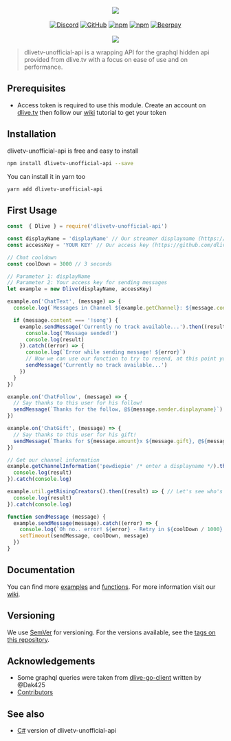 
<p align="center">
    <a href="#"><img src="https://i.imgur.com/HZ0PD0v.jpg" /></a>
    <br />
    <br />
    <a href="https://discord.gg/hRWra7r"><img alt="Discord" src="https://img.shields.io/discord/567034368002883594.svg?label=Discord&style=for-the-badge"></a>
    <a href="https://github.com/timedotcc/dlivetv-unofficial-api/blob/master/LICENSE"><img alt="GitHub" src="https://img.shields.io/badge/License-Modified%20MIT-green.svg?style=for-the-badge"></a>
    <a href="https://nodei.co/npm/dlivetv-unofficial-api/"><img alt="npm" src="https://img.shields.io/npm/v/dlivetv-unofficial-api.svg?style=for-the-badge"></a>
    <a href="https://www.npmjs.com/package/dlivetv-unofficial-api"><img alt="npm" src="https://img.shields.io/npm/dm/dlivetv-unofficial-api.svg?style=for-the-badge"></a>
    <a href="https://beerpay.io/timedotcc/dlivetv-unofficial-api"><img alt="Beerpay" src="https://img.shields.io/beerpay/timedotcc/dlivetv-unofficial-api.svg?label=Donate&style=for-the-badge"></a>
	  <br />
    <br />
    <a href="https://nodei.co/npm/dlivetv-unofficial-api/"><img src="https://nodei.co/npm/dlivetv-unofficial-api.png?mini=true"></a>
</p>


> dlivetv-unofficial-api is a wrapping API for the graphql hidden api provided from dlive.tv with a focus on ease of use and on performance. 

## Prerequisites
- Access token is required to use this module. Create an account on [dlive.tv](https://dlive.tv/) then follow our [wiki](https://github.com/dlive-apis/dlivetv-unofficial-api-js/wiki/Get-my-access-key) tutorial to get your token

## Installation
dlivetv-unofficial-api is free and easy to install
```bash
npm install dlivetv-unofficial-api --save
```
You can install it in yarn too
```bash
yarn add dlivetv-unofficial-api
```

## First Usage
```js
const  { Dlive } = require('dlivetv-unofficial-api')

const displayName = 'displayName' // Our streamer displayname (https://dlive.tv/displayName)
const accessKey = 'YOUR KEY' // Our access key (https://github.com/dlive-apis/dlivetv-unofficial-api-js/wiki/Get-my-access-key)

// Chat cooldown
const coolDown = 3000 // 3 seconds

// Parameter 1: displayName
// Parameter 2: Your access key for sending messages
let example = new Dlive(displayName, accessKey)

example.on('ChatText', (message) => {
  console.log(`Messages in Channel ${example.getChannel}: ${message.content}`)

  if (message.content === '!song') {
    example.sendMessage('Currently no track available...').then((result) => {
      console.log('Message sended!')
      console.log(result)
    }).catch((error) => {
      console.log(`Error while sending message! ${error}`)
      // Now we can use our function to try to resend, at this point you would directly use our own function. Please do not use this example in productive use, because it is ...
      sendMessage('Currently no track available...')
    })
  }
})

example.on('ChatFollow', (message) => {
  // Say thanks to this user for his follow!
  sendMessage(`Thanks for the follow, @${message.sender.displayname}`)
})

example.on('ChatGift', (message) => {
  // Say thanks to this user for his gift!
  sendMessage(`Thanks for ${message.amount}x ${message.gift}, @${message.sender.displayname}`)
})

// Get our channel information
example.getChannelInformation('pewdiepie' /* enter a displayname */).then((result) => {
  console.log(result)
}).catch(console.log)

example.util.getRisingCreators().then((result) => { // Let's see who's on the top of the ladder
  console.log(result)
}).catch(console.log)

function sendMessage (message) {
  example.sendMessage(message).catch((error) => {
    console.log(`Oh no.. error! ${error} - Retry in ${coolDown / 1000} seconds!`)
    setTimeout(sendMessage, coolDown, message)
  })
}
```
## Documentation
You can find more [examples](https://github.com/dlive-apis/dlivetv-unofficial-api-js/wiki/Examples) and [functions](https://github.com/dlive-apis/dlivetv-unofficial-api-js/wiki/Functions). For more information visit our [wiki](https://github.com/dlive-apis/dlivetv-unofficial-api-js/wiki).

## Versioning

We use [SemVer](http://semver.org/) for versioning. For the versions available, see the [tags on this repository](https://github.com/dlive-apis/dlivetv-unofficial-api-js/tags). 

## Acknowledgements

- Some graphql queries were taken from [dlive-go-client](https://github.com/Dak425/dlive) written by @Dak425
- [Contributors](https://github.com/dlive-apis/dlivetv-unofficial-api-js/graphs/contributors)

## See also

- [C#](https://github.com/dlive-apis/dlivetv-unofficial-api-net) version of dlivetv-unofficial-api
